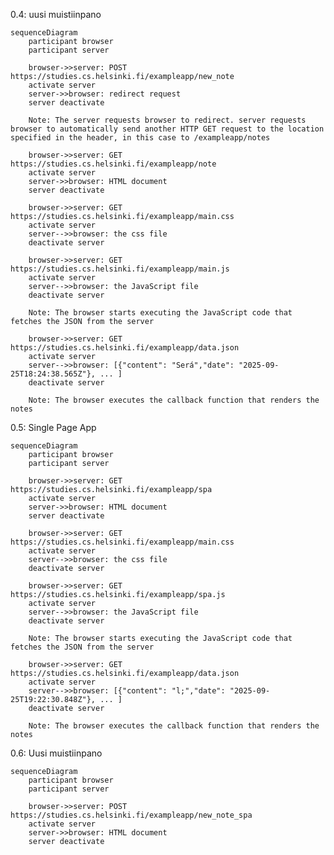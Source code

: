 0.4: uusi muistiinpano

    sequenceDiagram
        participant browser
        participant server

        browser->>server: POST https://studies.cs.helsinki.fi/exampleapp/new_note
        activate server
        server->>browser: redirect request
        server deactivate

        Note: The server requests browser to redirect. server requests browser to automatically send another HTTP GET request to the location specified in the header, in this case to /exampleapp/notes

        browser->>server: GET https://studies.cs.helsinki.fi/exampleapp/note
        activate server
        server->>browser: HTML document
        server deactivate

        browser->>server: GET https://studies.cs.helsinki.fi/exampleapp/main.css
        activate server
        server-->>browser: the css file
        deactivate server
    
        browser->>server: GET https://studies.cs.helsinki.fi/exampleapp/main.js
        activate server
        server-->>browser: the JavaScript file
        deactivate server
    
        Note: The browser starts executing the JavaScript code that fetches the JSON from the server
    
        browser->>server: GET https://studies.cs.helsinki.fi/exampleapp/data.json
        activate server
        server-->>browser: [{"content": "Será","date": "2025-09-25T18:24:38.565Z"}, ... ]
        deactivate server

        Note: The browser executes the callback function that renders the notes

0.5: Single Page App

    sequenceDiagram
        participant browser
        participant server

        browser->>server: GET https://studies.cs.helsinki.fi/exampleapp/spa
        activate server
        server->>browser: HTML document
        server deactivate

        browser->>server: GET https://studies.cs.helsinki.fi/exampleapp/main.css
        activate server
        server-->>browser: the css file
        deactivate server

        browser->>server: GET https://studies.cs.helsinki.fi/exampleapp/spa.js
        activate server
        server-->>browser: the JavaScript file
        deactivate server

        Note: The browser starts executing the JavaScript code that fetches the JSON from the server

        browser->>server: GET https://studies.cs.helsinki.fi/exampleapp/data.json
        activate server
        server-->>browser: [{"content": "l;","date": "2025-09-25T19:22:30.848Z"}, ... ]
        deactivate server

        Note: The browser executes the callback function that renders the notes

0.6: Uusi muistiinpano

    sequenceDiagram
        participant browser
        participant server

        browser->>server: POST https://studies.cs.helsinki.fi/exampleapp/new_note_spa
        activate server
        server->>browser: HTML document
        server deactivate